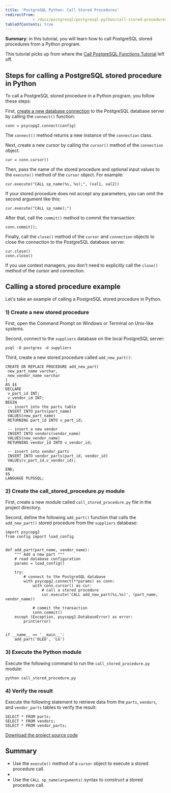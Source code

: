 ```yaml
---
title: 'PostgreSQL Python: Call Stored Procedures'
redirectFrom: 
            - /docs/postgresql/postgresql-python/call-stored-procedures/
tableOfContents: true
---
```



**Summary**: in this tutorial, you will learn how to call PostgreSQL stored procedures from a Python program.

This tutorial picks up from where the [Call PostgreSQL Functions Tutorial](https://www.postgresqltutorial.com/postgresql-python/postgresql-python-call-postgresql-functions/) left off.

## Steps for calling a PostgreSQL stored procedure in Python

To call a PostgreSQL stored procedure in a Python program, you follow these steps:

First, [create a new database connection](https://www.postgresqltutorial.com/postgresql-python/connect/) to the PostgreSQL database server by calling the `connect()` function:

```
conn = psycopg2.connect(config)
```

The `connect()` method returns a new instance of the `connection` class.

Next, create a new cursor by calling the `cursor()` method of the `connection` object.

```
cur = conn.cursor()
```

Then, pass the name of the stored procedure and optional input values to the `execute()` method of the `cursor` object. For example:

```
cur.execute("CALL sp_name(%s, %s);", (val1, val2))
```

If your stored procedure does not accept any parameters, you can omit the second argument like this:

```
cur.execute("CALL sp_name);")
```

After that, call the `commit()` method to commit the transaction:

```
conn.commit();
```

Finally, call the `close()` method of the `cursor` and `connection` objects to close the connection to the PostgreSQL database server.

```
cur.close()
conn.close()
```

If you use context managers, you don't need to explicitly call the `close()` method of the cursor and connection.

## Calling a stored procedure example

Let's take an example of calling a PostgreSQL stored procedure in Python.

### 1) Create a new stored procedure

First, open the Command Prompt on Windows or Terminal on Unix-like systems.

Second, connect to the `suppliers` database on the local PostgreSQL server:

```
psql -U postgres -d suppliers
```

Third, create a new stored procedure called `add_new_part()`:

```
CREATE OR REPLACE PROCEDURE add_new_part(
 new_part_name varchar,
 new_vendor_name varchar
)
AS $$
DECLARE
 v_part_id INT;
 v_vendor_id INT;
BEGIN
 -- insert into the parts table
 INSERT INTO parts(part_name)
 VALUES(new_part_name)
 RETURNING part_id INTO v_part_id;

 -- insert a new vendor
 INSERT INTO vendors(vendor_name)
 VALUES(new_vendor_name)
 RETURNING vendor_id INTO v_vendor_id;

 -- insert into vendor_parts
 INSERT INTO vendor_parts(part_id, vendor_id)
 VALUEs(v_part_id,v_vendor_id);

END;
$$
LANGUAGE PLPGSQL;
```

### 2) Create the call_stored_procedure.py module

First, create a new module called `call_stored_procedure.py` file in the project directory.

Second, define the following `add_part()` function that calls the `add_new_part()` stored procedure from the `suppliers` database:

```
import psycopg2
from config import load_config


def add_part(part_name, vendor_name):
    """ Add a new part """
    # read database configuration
    params = load_config()

    try:
        # connect to the PostgreSQL database
        with psycopg2.connect(**params) as conn:
            with conn.cursor() as cur:
                # call a stored procedure
                cur.execute('CALL add_new_part(%s,%s)', (part_name, vendor_name))

            # commit the transaction
            conn.commit()
    except (Exception, psycopg2.DatabaseError) as error:
        print(error)


if __name__ == '__main__':
    add_part('OLED', 'LG')
```

### 3) Execute the Python module

Execute the following command to run the `call_stored_procedure.py` module:

```
python call_stored_procedure.py
```

### 4) Verify the result

Execute the following statement to retrieve data from the `parts`, `vendors`, and `vendor_parts` tables to verify the result:

```
SELECT * FROM parts;
SELECT * FROM vendors;
SELECT * FROM vendor_parts;
```

[Download the project source code](/postgresqltutorial_data/call_stored_procedure.zip)

## Summary

- Use the `execute()` method of a `cursor` object to execute a stored procedure call.
-
- Use the `CALL sp_name(arguments)` syntax to construct a stored procedure call.
